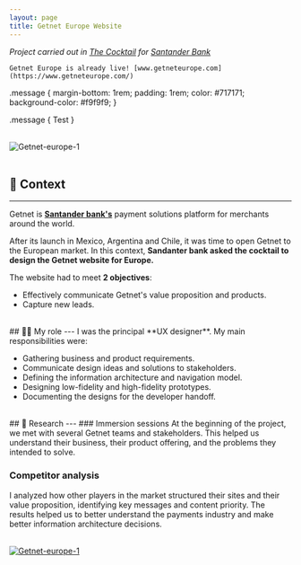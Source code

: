 ```yaml
---
layout: page
title: Getnet Europe Website
---
```



*Project carried out in [The Cocktail](https://the-cocktail.com/en) for [Santander Bank](https://www.santander.com/en/home)*

```
Getnet Europe is already live! [www.getneteurope.com](https://www.getneteurope.com/) 
```


.message {
  margin-bottom: 1rem;
  padding: 1rem;
  color: #717171;
  background-color: #f9f9f9;
}

.message {
Test
}


<br>
<img src="{{ https://danielszt.github.io/ }}/assets/Acc_3.png" alt="Getnet-europe-1" class="inline"/>


<br>




<br>

## 🧭 Context
---
Getnet is **[Santander bank's](https://www.santander.com/)** payment solutions platform for merchants around the world.

After its launch in Mexico, Argentina and Chile, it was time to open Getnet to the European market. In this context, **Sandanter bank asked the cocktail to design the Getnet website for Europe.**

The website had to meet **2 objectives**:

- Effectively communicate Getnet's value proposition and products.
- Capture new leads.

<br>
## ☝🏻 My role 
---
I was the principal **UX designer**. My main responsibilities were:

- Gathering business and product requirements.
- Communicate design ideas and solutions to stakeholders.
- Defining the information architecture and navigation model.
- Designing low-fidelity and high-fidelity prototypes.
- Documenting the designs for the developer handoff.

<br>
## 🔎 Research
---
### Immersion sessions
At the beginning of the project, we met with several Getnet teams and stakeholders. This helped us understand their business, their product offering, and the problems they intended to solve.

### Competitor analysis

I analyzed how other players in the market structured their sites and their value proposition, identifying key messages and content priority. The results helped us to better understand the payments industry and make better information architecture decisions.

<br>
<a href="{{ https://danielszt.github.io/ }}/assets/Acc_3.png" target="_blank"><img src="{{ https://danielszt.github.io/ }}/assets/Acc_3.png" alt="Getnet-europe-1" class="inline"/></a>
